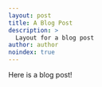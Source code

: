 ```yaml
---
layout: post
title: A Blog Post
description: >
  Layout for a blog post
author: author
noindex: true
---
```


Here is a blog post!